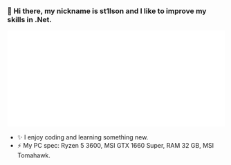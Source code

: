### 👋 Hi there, my nickname is st1lson and I like to improve my skills in .Net.

![Alt Text](https://github.com/st1lson/st1lson/blob/main/docs/images/image.png)

* ✨ I enjoy coding and learning something new.
* ⚡ My PC spec: Ryzen 5 3600, MSI GTX 1660 Super, RAM 32 GB, MSI Tomahawk.
